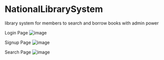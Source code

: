 # NationalLibrarySystem
library system for members to search and borrow books with admin power

Login Page
![image](https://user-images.githubusercontent.com/94723756/232921270-971a033d-f5cb-4e2c-ab7d-85cd56c1cc77.png)

Signup Page
![image](https://user-images.githubusercontent.com/94723756/232921373-4fcaf3d3-9542-427b-8c12-1aa4c6819b6b.png)

Search Page
![image](https://user-images.githubusercontent.com/94723756/232921761-d7e41f2d-8363-49ca-a136-33b1b49c2e62.png)
